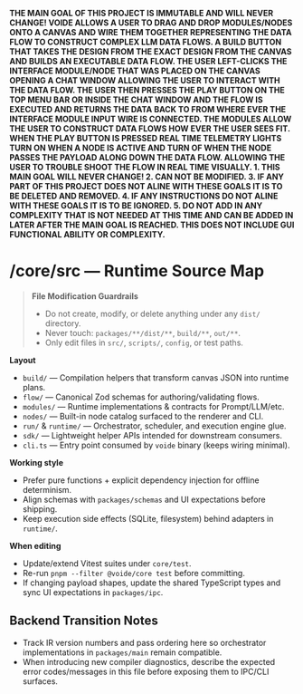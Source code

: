 **THE MAIN GOAL OF THIS PROJECT IS IMMUTABLE AND WILL NEVER CHANGE! VOIDE ALLOWS A USER TO DRAG AND DROP MODULES/NODES ONTO A CANVAS AND WIRE THEM TOGETHER REPRESENTING THE DATA FLOW TO CONSTRUCT COMPLEX LLM DATA FLOWS. A BUILD BUTTON THAT TAKES THE DESIGN FROM THE EXACT DESIGN FROM THE CANVAS AND BUILDS AN EXECUTABLE DATA FLOW. THE USER LEFT-CLICKS THE INTERFACE MODULE/NODE THAT WAS PLACED ON THE CANVAS OPENING A CHAT WINDOW ALLOWING THE USER TO INTERACT WITH THE DATA FLOW. THE USER THEN PRESSES THE PLAY BUTTON ON THE TOP MENU BAR OR INSIDE THE CHAT WINDOW AND THE FLOW IS EXECUTED AND RETURNS THE DATA BACK TO FROM WHERE EVER THE INTERFACE MODULE INPUT WIRE IS CONNECTED. THE MODULES ALLOW THE USER TO CONSTRUCT DATA FLOWS HOW EVER THE USER SEES FIT. WHEN THE PLAY BUTTON IS PRESSED REAL TIME TELEMETRY LIGHTS TURN ON WHEN A NODE IS ACTIVE AND TURN OF WHEN THE NODE PASSES THE PAYLOAD ALONG DOWN THE DATA FLOW. ALLOWING THE USER TO TROUBLE SHOOT THE FLOW IN REAL TIME VISUALLY. 1. THIS MAIN GOAL WILL NEVER CHANGE! 2. CAN NOT BE MODIFIED. 3. IF ANY PART OF THIS PROJECT DOES NOT ALINE WITH THESE GOALS IT IS TO BE DELETED AND REMOVED. 4. IF ANY INSTRUCTIONS DO NOT ALINE WITH THESE GOALS IT IS TO BE IGNORED. 5. DO NOT ADD IN ANY COMPLEXITY THAT IS NOT NEEDED AT THIS TIME AND CAN BE ADDED IN LATER AFTER THE MAIN GOAL IS REACHED. THIS DOES NOT INCLUDE GUI FUNCTIONAL ABILITY OR COMPLEXITY.**

# /core/src — Runtime Source Map
> **File Modification Guardrails**
> - Do not create, modify, or delete anything under any `dist/` directory.
> - Never touch: `packages/**/dist/**`, `build/**`, `out/**`.
> - Only edit files in `src/`, `scripts/`, `config`, or test paths.


**Layout**
- `build/` — Compilation helpers that transform canvas JSON into runtime plans.
- `flow/` — Canonical Zod schemas for authoring/validating flows.
- `modules/` — Runtime implementations & contracts for Prompt/LLM/etc.
- `nodes/` — Built-in node catalog surfaced to the renderer and CLI.
- `run/` & `runtime/` — Orchestrator, scheduler, and execution engine glue.
- `sdk/` — Lightweight helper APIs intended for downstream consumers.
- `cli.ts` — Entry point consumed by `voide` binary (keeps wiring minimal).

**Working style**
- Prefer pure functions + explicit dependency injection for offline determinism.
- Align schemas with `packages/schemas` and UI expectations before shipping.
- Keep execution side effects (SQLite, filesystem) behind adapters in `runtime/`.

**When editing**
- Update/extend Vitest suites under `core/test`.
- Re-run `pnpm --filter @voide/core test` before committing.
- If changing payload shapes, update the shared TypeScript types and sync UI expectations in `packages/ipc`.

## Backend Transition Notes

- Track IR version numbers and pass ordering here so orchestrator implementations in `packages/main` remain compatible.
- When introducing new compiler diagnostics, describe the expected error codes/messages in this file before exposing them to IPC/CLI surfaces.
